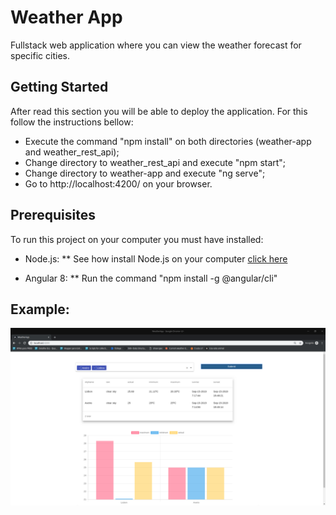 # Weather App
Fullstack web application where you can view the weather forecast for specific cities.

## Getting Started
After read this section you will be able to deploy the application. For this follow the instructions bellow:

* Execute the command "npm install" on both directories (weather-app and weather_rest_api);
* Change directory to weather_rest_api and execute "npm start";
* Change directory to weather-app and execute "ng serve";
* Go to http://localhost:4200/ on your browser.

## Prerequisites

To run this project on your computer you must have installed:

* Node.js:
** See how install Node.js on your computer [click here](https://nodejs.org/en/)

* Angular 8:
** Run the command "npm install -g @angular/cli"

## Example:
![Example](img/example.png)